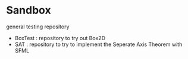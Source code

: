 # Sandbox
general testing repository

* BoxTest : repository to try out Box2D
* SAT : repository to try to implement the Seperate Axis Theorem with SFML